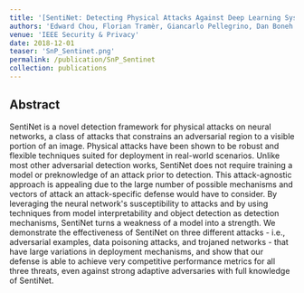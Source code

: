 ```yaml
---
title: '[SentiNet: Detecting Physical Attacks Against Deep Learning Systems](https://arxiv.org/submit/2492681)'
authors: 'Edward Chou, Florian Tramèr, Giancarlo Pellegrino, Dan Boneh'
venue: 'IEEE Security & Privacy'
date: 2018-12-01
teaser: 'SnP_Sentinet.png'
permalink: /publication/SnP_Sentinet
collection: publications
---
```


Abstract
-------
SentiNet is a novel detection framework for physical attacks on neural networks, a class of attacks that constrains an adversarial region to a visible portion of an image.  Physical attacks have been shown to be robust and flexible techniques suited for deployment in real-world scenarios.  Unlike most other adversarial detection works, SentiNet does not require training a model or preknowledge of an attack prior to detection.  This attack-agnostic approach is appealing due to the large number of possible mechanisms and vectors of attack an attack-specific defense would have to consider.  By leveraging the neural network's susceptibility to attacks and by using techniques from model interpretability and object detection as detection mechanisms, SentiNet turns a weakness of a model into a strength.  We demonstrate the effectiveness of SentiNet on three different attacks - i.e., adversarial examples, data poisoning attacks, and trojaned networks - that have large variations in deployment mechanisms, and show that our defense is able to achieve very competitive performance metrics for all three threats, even against strong adaptive adversaries with full knowledge of SentiNet.